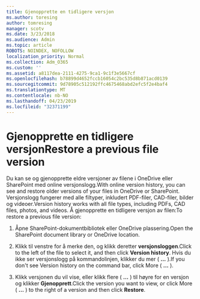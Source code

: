```yaml
---
title: Gjenopprette en tidligere versjon
ms.author: toresing
author: tomresing
manager: scotv
ms.date: 3/23/2018
ms.audience: Admin
ms.topic: article
ROBOTS: NOINDEX, NOFOLLOW
localization_priority: Normal
ms.collection: Adm_O365
ms.custom: ''
ms.assetid: a8117dea-2111-4275-9ca1-9c1f3e5667cf
ms.openlocfilehash: b78899d4652fccb16054c2bc535d8b871acd0139
ms.sourcegitcommit: 9d78905c512192ffc4675468abd2efc5f2e4baf4
ms.translationtype: MT
ms.contentlocale: nb-NO
ms.lasthandoff: 04/23/2019
ms.locfileid: "32371199"
---
```

# <a name="restore-a-previous-file-version"></a><span data-ttu-id="5b106-102">Gjenopprette en tidligere versjon</span><span class="sxs-lookup"><span data-stu-id="5b106-102">Restore a previous file version</span></span>

<span data-ttu-id="5b106-103">Du kan se og gjenopprette eldre versjoner av filene i OneDrive eller SharePoint med online versjonslogg.</span><span class="sxs-lookup"><span data-stu-id="5b106-103">With online version history, you can see and restore older versions of your files in OneDrive or SharePoint.</span></span> <span data-ttu-id="5b106-104">Versjonslogg fungerer med alle filtyper, inkludert PDF-filer, CAD-filer, bilder og videoer.</span><span class="sxs-lookup"><span data-stu-id="5b106-104">Version history works with all file types, including PDFs, CAD files, photos, and videos.</span></span> <span data-ttu-id="5b106-105">Å gjenopprette en tidligere versjon av filen:</span><span class="sxs-lookup"><span data-stu-id="5b106-105">To restore a previous file version:</span></span>
  
1. <span data-ttu-id="5b106-106">Åpne SharePoint-dokumentbibliotek eller OneDrive plassering.</span><span class="sxs-lookup"><span data-stu-id="5b106-106">Open the SharePoint document library or OneDrive location.</span></span>
    
2. <span data-ttu-id="5b106-107">Klikk til venstre for å merke den, og klikk deretter **versjonsloggen**.</span><span class="sxs-lookup"><span data-stu-id="5b106-107">Click to the left of the file to select it, and then click **Version history**.</span></span> <span data-ttu-id="5b106-108">Hvis du ikke ser versjonslogg på kommandolinjen, klikker du mer ( **...** ).</span><span class="sxs-lookup"><span data-stu-id="5b106-108">If you don't see Version history on the command bar, click More ( **...** ).</span></span> 
    
3. <span data-ttu-id="5b106-109">Klikk versjonen du vil vise, eller klikk flere ( **...** ) til høyre for en versjon og klikker **Gjenopprett**.</span><span class="sxs-lookup"><span data-stu-id="5b106-109">Click the version you want to view, or click More ( **...** ) to the right of a version and then click **Restore**.</span></span>
    

